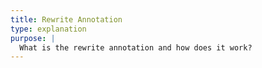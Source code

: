 ```yaml
---
title: Rewrite Annotation
type: explanation
purpose: |
  What is the rewrite annotation and how does it work?
---
```

